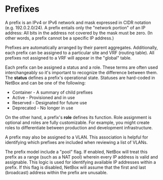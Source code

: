 # Prefixes

A prefix is an IPv4 or IPv6 network and mask expressed in CIDR notation (e.g. 192.0.2.0/24). A prefix entails only the "network portion" of an IP address: All bits in the address not covered by the mask must be zero. (In other words, a prefix cannot be a specific IP address.)

Prefixes are automatically arranged by their parent aggregates. Additionally, each prefix can be assigned to a particular site and VRF (routing table). All prefixes not assigned to a VRF will appear in the "global" table.

Each prefix can be assigned a status and a role. These terms are often used interchangeably so it's important to recognize the difference between them. The **status** defines a prefix's operational state. Statuses are hard-coded in NetBox and can be one of the following:

* Container - A summary of child prefixes
* Active - Provisioned and in use
* Reserved - Designated for future use
* Deprecated - No longer in use

On the other hand, a prefix's **role** defines its function. Role assignment is optional and roles are fully customizable. For example, you might create roles to differentiate between production and development infrastructure.

A prefix may also be assigned to a VLAN. This association is helpful for identifying which prefixes are included when reviewing a list of VLANs.

The prefix model include a "pool" flag. If enabled, NetBox will treat this prefix as a range (such as a NAT pool) wherein every IP address is valid and assignable. This logic is used for identifying available IP addresses within a prefix. If this flag is disabled, NetBox will assume that the first and last (broadcast) address within the prefix are unusable.
